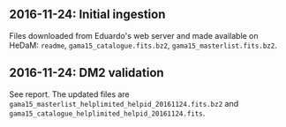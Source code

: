 ## 2016-11-24: Initial ingestion

Files downloaded from Eduardo's web server and made available on HeDaM:
`readme`, `gama15_catalogue.fits.bz2`, `gama15_masterlist.fits.bz2`.

## 2016-11-24: DM2 validation

See report. The updated files are
`gama15_masterlist_helplimited_helpid_20161124.fits.bz2` and
`gama15_catalogue_helplimited_helpid_20161124.fits`.
